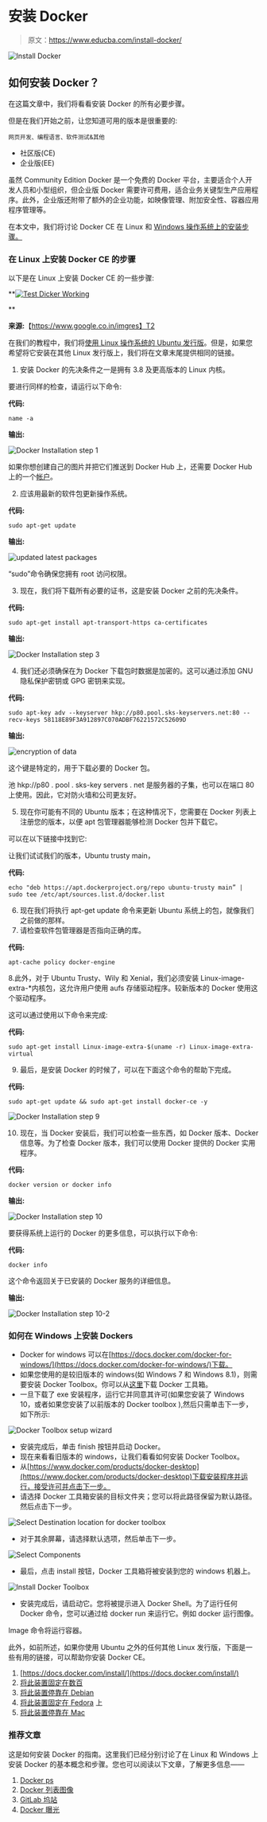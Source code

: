 # 安装 Docker

> 原文：<https://www.educba.com/install-docker/>

![Install Docker](img/f7f8ad3517c21d3c967bb5f7dbc09047.png)



## 如何安装 Docker？

在这篇文章中，我们将看看安装 Docker 的所有必要步骤。

但是在我们开始之前，让您知道可用的版本是很重要的:

<small>网页开发、编程语言、软件测试&其他</small>

*   社区版(CE)
*   企业版(EE)

虽然 Community Edition Docker 是一个免费的 Docker 平台，主要适合个人开发人员和小型组织，但企业版 Docker 需要许可费用，适合业务关键型生产应用程序。此外，企业版还附带了额外的企业功能，如映像管理、附加安全性、容器应用程序管理等。

在本文中，我们将讨论 Docker CE 在 Linux 和 [Windows 操作系统上的安装步骤。](https://www.educba.com/introduction-to-windows/)

### 在 Linux 上安装 Docker CE 的步骤

以下是在 Linux 上安装 Docker CE 的一些步骤:

**<u>![Test Dicker Working](img/c1539fc5b008c18aac19a25d2e312476.png)

</u>** 

**来源:**【https://www.google.co.in/imgres】T2

在我们的教程中，我们将[使用 Linux 操作系统的 Ubuntu 发行版](https://www.educba.com/install-ubuntu/)。但是，如果您希望将它安装在其他 Linux 发行版上，我们将在文章末尾提供相同的链接。

1.  安装 Docker 的先决条件之一是拥有 3.8 及更高版本的 Linux 内核。

要进行同样的检查，请运行以下命令:

**代码:**

`name -a`

**输出:**

![Docker Installation step 1](img/a709fc1368be745922c35f9123a40937.png)



如果你想创建自己的图片并把它们推送到 Docker Hub 上，还需要 Docker Hub 上的一个[帐户](https://hub.docker.com/)。

2.  应该用最新的软件包更新操作系统。

**代码:**

`sudo apt-get update`

**输出:**

![updated latest packages](img/b3d04482b28913da5b3f186659a4b000.png)



“sudo”命令确保您拥有 root 访问权限。

3.  现在，我们将下载所有必要的证书，这是安装 Docker 之前的先决条件。

**代码:**

`sudo apt-get install apt-transport-https ca-certificates`

**输出:**

![Docker Installation step 3](img/28d5b820f8c9b3c0e3c0e4a57d3841f1.png)



4.  我们还必须确保在为 Docker 下载包时数据是加密的。这可以通过添加 GNU 隐私保护密钥或 GPG 密钥来实现。

**代码:**

`sudo apt-key adv --keyserver hkp://p80.pool.sks-keyservers.net:80 -- recv-keys 58118E89F3A912897C070ADBF76221572C52609D`

**输出:**

![encryption of data](img/32d9016478c30498ebfa309583176bac.png)



这个键是特定的，用于下载必要的 Docker 包。

池 hkp://p80 . pool . sks-key servers . net 是服务器的子集，也可以在端口 80 上使用。因此，它对防火墙和公司更友好。

5.  现在你可能有不同的 Ubuntu 版本；在这种情况下，您需要在 Docker 列表上注册您的版本，以便 apt 包管理器能够检测 Docker 包并下载它。

可以在以下链接中找到它:

让我们试试我们的版本，Ubuntu trusty main，

**代码:**

`echo "deb https://apt.dockerproject.org/repo ubuntu-trusty main” | sudo tee /etc/apt/sources.list.d/docker.list` 

6.  现在我们将执行 apt-get update 命令来更新 Ubuntu 系统上的包，就像我们之前做的那样。
7.  请检查软件包管理器是否指向正确的库。

**代码:**

`apt-cache policy docker-engine`

8.此外，对于 Ubuntu Trusty、Wily 和 Xenial，我们必须安装 Linux-image-extra-*内核包，这允许用户使用 aufs 存储驱动程序。较新版本的 Docker 使用这个驱动程序。

这可以通过使用以下命令来完成:

**代码:**

`sudo apt-get install Linux-image-extra-$(uname -r) Linux-image-extra-virtual`

9.  最后，是安装 Docker 的时候了，可以在下面这个命令的帮助下完成。

**代码:**

`sudo apt-get update && sudo apt-get install docker-ce -y`

![Docker Installation step 9](img/8f8e7fba4fffa7bbab75043efd2f63aa.png)



10.  现在，当 Docker 安装后，我们可以检查一些东西，如 Docker 版本、Docker 信息等。为了检查 Docker 版本，我们可以使用 Docker 提供的 Docker 实用程序。

**代码:**

`docker version or docker info`

**输出:**

![Docker Installation step 10](img/eb16a993ef6e89e138f7f2c81c6a97b6.png)



要获得系统上运行的 Docker 的更多信息，可以执行以下命令:

**代码:**

`docker info`

这个命令返回关于已安装的 Docker 服务的详细信息。

**输出:**

![Docker Installation step 10-2](img/8b605423e0187df1247683e90003d5ea.png)



### 如何在 Windows 上安装 Dockers

*   Docker for windows 可以在[https://docs.docker.com/docker-for-windows/](https://docs.docker.com/docker-for-windows/)下载。
*   如果您使用的是较旧版本的 windows(如 Windows 7 和 Windows 8.1)，则需要安装 Docker Toolbox。你可以从[这里](https://docs.docker.com/docker-for-windows/)下载 Docker 工具箱。
*   一旦下载了 exe 安装程序，运行它并同意其许可(如果您安装了 Windows 10，或者如果您安装了以前版本的 Docker toolbox ),然后只需单击下一步，如下所示:

![Docker Toolbox setup wizard](img/c968a6bc2a84d23c058d8660f81ba2a1.png)



*   安装完成后，单击 finish 按钮并启动 Docker。
*   现在来看看旧版本的 windows，让我们看看如何安装 Docker Toolbox。
*   从[https://www.docker.com/products/docker-desktop](https://www.docker.com/products/docker-desktop)下载安装程序并运行，接受许可并点击下一步。
*   请选择 Docker 工具箱安装的目标文件夹；您可以将此路径保留为默认路径。然后点击下一步。

![Select Destination location for docker toolbox](img/d3749dd1b9423d9ec71a705364c9af41.png)



*   对于其余屏幕，请选择默认选项，然后单击下一步。

![Select Components](img/ab27934d930fa56ab64df629b6f976bc.png)



*   最后，点击 install 按钮，Docker 工具箱将被安装到您的 windows 机器上。

![Install Docker Toolbox](img/19aa3a3fe37948dfc88db3ca73c1ce33.png)



*   安装完成后，请启动它。您将被提示进入 Docker Shell。为了运行任何 Docker 命令，您可以通过给 docker run 来运行它。例如 docker 运行图像。

Image 命令将运行容器。

此外，如前所述，如果你使用 Ubuntu 之外的任何其他 Linux 发行版，下面是一些有用的链接，可以帮助你安装 Docker CE。

1.  [https://docs.docker.com/install/](https://docs.docker.com/install/)
2.  [将此装置固定在数百](https://docs.docker.com/install/linux/docker-ce/centos/)
3.  [将此装置停靠在 Debian](https://docs.docker.com/install/linux/docker-ce/debian/)
4.  [将此装置固定在 Fedora](https://docs.docker.com/install/linux/docker-ce/debian/) 上
5.  [将此装置停靠在 Mac](https://docs.docker.com/docker-for-mac/install/)

### 推荐文章

这是如何安装 Docker 的指南。这里我们已经分别讨论了在 Linux 和 Windows 上安装 Docker 的基本概念和步骤。您也可以阅读以下文章，了解更多信息——

1.  [Docker ps](https://www.educba.com/docker-ps/)
2.  [Docker 列表图像](https://www.educba.com/docker-list-images/)
3.  [GitLab 坞站](https://www.educba.com/gitlab-docker/)
4.  [Docker 曝光](https://www.educba.com/docker-expose/)





